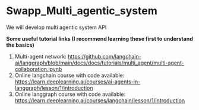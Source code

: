 # Swapp_Multi_agentic_system
We will develop multi agentic system API 

**Some useful tutorial links (I recommend learning these first to understand the basics)**
1. Multi-agent network:
   https://github.com/langchain-ai/langgraph/blob/main/docs/docs/tutorials/multi_agent/multi-agent-collaboration.ipynb
2. Online langchain course with code available:
   https://learn.deeplearning.ai/courses/ai-agents-in-langgraph/lesson/1/introduction
4. Online langgraph course with code available:
   https://learn.deeplearning.ai/courses/langchain/lesson/1/introduction
